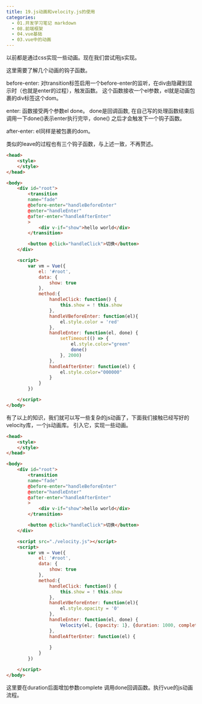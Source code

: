 ```yaml
---
title: 19.js动画和velocity.js的使用
categories:
  - 01.开发学习笔记 markdown
  - 08.前端框架
  - 04.vue基础
  - 03.vue中的动画
---
```


以前都是通过css实现一些动画。现在我们尝试用js实现。

这里需要了解几个动画的钩子函数。

before-enter: 对transition标签启用一个before-enter的监听，在div由隐藏到显示时（也就是enter的过程），触发函数。
这个函数接收一个el参数，el就是动画包裹的div标签这个dom。

enter: 函数接受两个参数el done。 done是回调函数, 在自己写的处理函数结束后调用一下done()表示enter执行完毕，done() 之后才会触发下一个钩子函数。

after-enter: el同样是被包裹的dom。

类似的leave的过程也有三个钩子函数，与上述一致，不再赘述。

```html
<head>
    <style>
    </style>
</head>

<body>
    <div id="root">
        <transition 
        name="fade"
        @before-enter="handleBeforeEnter"
        @enter="handleEnter"
        @after-enter="handleAfterEnter"
        >
            <div v-if="show">hello world</div>
        </transition>

        <button @click="handleClick">切换</button>
    </div>

    <script>
        var vm = Vue({
            el: '#root',
            data: {
                show: true
            },
            method:{
                handleClick: function() {
                    this.show = ! this.show
                },
                handleVBeforeEnter: function(el){
                    el.style.color = 'red'
                },
                handleEnter: function(el, done) {
                    setTimeout(() => {
                        el.style.color="green"
                        done()
                    }, 2000)
                },
                handleAfterEnter: function(el) {
                    el.style.color="000000"
                }
            }
        })

    </script>
</body>
```


有了以上的知识，我们就可以写一些复杂的js动画了，下面我们接触已经写好的velocity库，一个js动画库。
引入它，实现一些动画。

```html
<head>
    <style>
    </style>
</head>

<body>
    <div id="root">
        <transition 
        name="fade"
        @before-enter="handleBeforeEnter"
        @enter="handleEnter"
        @after-enter="handleAfterEnter"
        >
            <div v-if="show">hello world</div>
        </transition>

        <button @click="handleClick">切换</button>
    </div>

    <script src="./velocity.js"></script>
    <script>
        var vm = Vue({
            el: '#root',
            data: {
                show: true
            },
            method:{
                handleClick: function() {
                    this.show = ! this.show
                },
                handleVBeforeEnter: function(el){
                    el.style.opacity = '0'
                },
                handleEnter: function(el, done) {
                    Velocity(el, {opacity: 1}, {duration: 1000, complete: done } )
                },
                handleAfterEnter: function(el) {
                    
                }
            }
        })

    </script>
</body>
```

这里要在duration后面增加参数complete 调用done回调函数。执行vue的js动画流程。